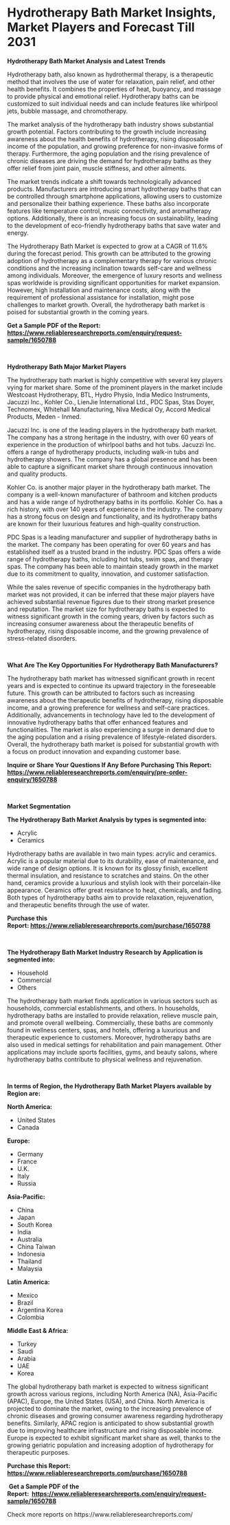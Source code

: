 <p><h1>Hydrotherapy Bath Market Insights, Market Players and Forecast Till 2031</h1></p><p><strong>Hydrotherapy Bath Market Analysis and Latest Trends</strong></p>
<p><p>Hydrotherapy bath, also known as hydrothermal therapy, is a therapeutic method that involves the use of water for relaxation, pain relief, and other health benefits. It combines the properties of heat, buoyancy, and massage to provide physical and emotional relief. Hydrotherapy baths can be customized to suit individual needs and can include features like whirlpool jets, bubble massage, and chromotherapy.</p><p>The market analysis of the hydrotherapy bath industry shows substantial growth potential. Factors contributing to the growth include increasing awareness about the health benefits of hydrotherapy, rising disposable income of the population, and growing preference for non-invasive forms of therapy. Furthermore, the aging population and the rising prevalence of chronic diseases are driving the demand for hydrotherapy baths as they offer relief from joint pain, muscle stiffness, and other ailments.</p><p>The market trends indicate a shift towards technologically advanced products. Manufacturers are introducing smart hydrotherapy baths that can be controlled through smartphone applications, allowing users to customize and personalize their bathing experience. These baths also incorporate features like temperature control, music connectivity, and aromatherapy options. Additionally, there is an increasing focus on sustainability, leading to the development of eco-friendly hydrotherapy baths that save water and energy.</p><p>The Hydrotherapy Bath Market is expected to grow at a CAGR of 11.6% during the forecast period. This growth can be attributed to the growing adoption of hydrotherapy as a complementary therapy for various chronic conditions and the increasing inclination towards self-care and wellness among individuals. Moreover, the emergence of luxury resorts and wellness spas worldwide is providing significant opportunities for market expansion. However, high installation and maintenance costs, along with the requirement of professional assistance for installation, might pose challenges to market growth. Overall, the hydrotherapy bath market is poised for substantial growth in the coming years.</p></p>
<p><strong>Get a Sample PDF of the Report:&nbsp; <a href="https://www.reliableresearchreports.com/enquiry/request-sample/1650788">https://www.reliableresearchreports.com/enquiry/request-sample/1650788</a></strong></p>
<p>&nbsp;</p>
<p><strong>Hydrotherapy Bath Major Market Players</strong></p>
<p><p>The hydrotherapy bath market is highly competitive with several key players vying for market share. Some of the prominent players in the market include Westcoast Hydrotherapy, BTL, Hydro Physio, India Medico Instruments, Jacuzzi Inc., Kohler Co., LienJie International Ltd., PDC Spas, Stas Doyer, Technomex, Whitehall Manufacturing, Niva Medical Oy, Accord Medical Products, Meden - Inmed.</p><p>Jacuzzi Inc. is one of the leading players in the hydrotherapy bath market. The company has a strong heritage in the industry, with over 60 years of experience in the production of whirlpool baths and hot tubs. Jacuzzi Inc. offers a range of hydrotherapy products, including walk-in tubs and hydrotherapy showers. The company has a global presence and has been able to capture a significant market share through continuous innovation and quality products.</p><p>Kohler Co. is another major player in the hydrotherapy bath market. The company is a well-known manufacturer of bathroom and kitchen products and has a wide range of hydrotherapy baths in its portfolio. Kohler Co. has a rich history, with over 140 years of experience in the industry. The company has a strong focus on design and functionality, and its hydrotherapy baths are known for their luxurious features and high-quality construction.</p><p>PDC Spas is a leading manufacturer and supplier of hydrotherapy baths in the market. The company has been operating for over 60 years and has established itself as a trusted brand in the industry. PDC Spas offers a wide range of hydrotherapy baths, including hot tubs, swim spas, and therapy spas. The company has been able to maintain steady growth in the market due to its commitment to quality, innovation, and customer satisfaction.</p><p>While the sales revenue of specific companies in the hydrotherapy bath market was not provided, it can be inferred that these major players have achieved substantial revenue figures due to their strong market presence and reputation. The market size for hydrotherapy baths is expected to witness significant growth in the coming years, driven by factors such as increasing consumer awareness about the therapeutic benefits of hydrotherapy, rising disposable income, and the growing prevalence of stress-related disorders.</p></p>
<p>&nbsp;</p>
<p><strong>What Are The Key Opportunities For Hydrotherapy Bath Manufacturers?</strong></p>
<p><p>The hydrotherapy bath market has witnessed significant growth in recent years and is expected to continue its upward trajectory in the foreseeable future. This growth can be attributed to factors such as increasing awareness about the therapeutic benefits of hydrotherapy, rising disposable income, and a growing preference for wellness and self-care practices. Additionally, advancements in technology have led to the development of innovative hydrotherapy baths that offer enhanced features and functionalities. The market is also experiencing a surge in demand due to the aging population and a rising prevalence of lifestyle-related disorders. Overall, the hydrotherapy bath market is poised for substantial growth with a focus on product innovation and expanding customer base.</p></p>
<p><strong>Inquire or Share Your Questions If Any Before Purchasing This Report: <a href="https://www.reliableresearchreports.com/enquiry/pre-order-enquiry/1650788">https://www.reliableresearchreports.com/enquiry/pre-order-enquiry/1650788</a></strong></p>
<p>&nbsp;</p>
<p><strong>Market Segmentation</strong></p>
<p><strong>The Hydrotherapy Bath Market Analysis by types is segmented into:</strong></p>
<p><ul><li>Acrylic</li><li>Ceramics</li></ul></p>
<p><p>Hydrotherapy baths are available in two main types: acrylic and ceramics. Acrylic is a popular material due to its durability, ease of maintenance, and wide range of design options. It is known for its glossy finish, excellent thermal insulation, and resistance to scratches and stains. On the other hand, ceramics provide a luxurious and stylish look with their porcelain-like appearance. Ceramics offer great resistance to heat, chemicals, and fading. Both types of hydrotherapy baths aim to provide relaxation, rejuvenation, and therapeutic benefits through the use of water.</p></p>
<p><strong>Purchase this Report:&nbsp;<a href="https://www.reliableresearchreports.com/purchase/1650788">https://www.reliableresearchreports.com/purchase/1650788</a></strong></p>
<p>&nbsp;</p>
<p><strong>The Hydrotherapy Bath Market Industry Research by Application is segmented into:</strong></p>
<p><ul><li>Household</li><li>Commercial</li><li>Others</li></ul></p>
<p><p>The hydrotherapy bath market finds application in various sectors such as households, commercial establishments, and others. In households, hydrotherapy baths are installed to provide relaxation, relieve muscle pain, and promote overall wellbeing. Commercially, these baths are commonly found in wellness centers, spas, and hotels, offering a luxurious and therapeutic experience to customers. Moreover, hydrotherapy baths are also used in medical settings for rehabilitation and pain management. Other applications may include sports facilities, gyms, and beauty salons, where hydrotherapy baths contribute to physical wellness and rejuvenation.</p></p>
<p>&nbsp;</p>
<p><strong>In terms of Region, the Hydrotherapy Bath Market Players available by Region are:</strong></p>
<p>
    <p> <strong> North America: </strong>
        <ul>
            <li>United States</li>
            <li>Canada</li>
        </ul>
        </p> 
    <p> <strong> Europe: </strong>
        <ul>
            <li>Germany</li>
            <li>France</li>
            <li>U.K.</li>
            <li>Italy</li>
            <li>Russia</li>
        </ul>
        </p> 
    <p> <strong> Asia-Pacific: </strong>
        <ul>
            <li>China</li>
            <li>Japan</li>
            <li>South Korea</li>
            <li>India</li>
            <li>Australia</li>
            <li>China Taiwan</li>
            <li>Indonesia</li>
            <li>Thailand</li>
            <li>Malaysia</li>
        </ul>
        </p> 
    <p> <strong> Latin America: </strong>
        <ul>
            <li>Mexico</li>
            <li>Brazil</li>
            <li>Argentina Korea</li>
            <li>Colombia</li>
        </ul>
        </p> 
    <p> <strong> Middle East & Africa: </strong>
        <ul>
            <li>Turkey</li>
            <li>Saudi</li>
            <li>Arabia</li>
            <li>UAE</li>
            <li>Korea</li>
        </ul>
    </p>
    </p>
<p><p>The global hydrotherapy bath market is expected to witness significant growth across various regions, including North America (NA), Asia-Pacific (APAC), Europe, the United States (USA), and China. North America is projected to dominate the market, owing to the increasing prevalence of chronic diseases and growing consumer awareness regarding hydrotherapy benefits. Similarly, APAC region is anticipated to show substantial growth due to improving healthcare infrastructure and rising disposable income. Europe is expected to exhibit significant market share as well, thanks to the growing geriatric population and increasing adoption of hydrotherapy for therapeutic purposes.</p></p>
<p><strong>Purchase this Report: <a href="https://www.reliableresearchreports.com/purchase/1650788">https://www.reliableresearchreports.com/purchase/1650788</a></strong></p>
<p>&nbsp;<strong>Get a Sample PDF of the Report:&nbsp;&nbsp;<a href="https://www.reliableresearchreports.com/enquiry/request-sample/1650788">https://www.reliableresearchreports.com/enquiry/request-sample/1650788</a></strong></p>
<p><strong></strong></p>
<p>Check more reports on https://www.reliableresearchreports.com/</p>